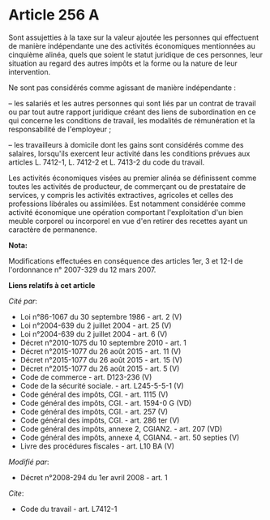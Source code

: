 # Article 256 A

Sont assujetties à la taxe sur la valeur ajoutée les personnes qui effectuent de manière indépendante une des activités
économiques mentionnées au cinquième alinéa, quels que soient le statut juridique de ces personnes, leur situation au regard
des autres impôts et la forme ou la nature de leur intervention.

Ne sont pas considérés comme agissant de manière indépendante :

– les salariés et les autres personnes qui sont liés par un contrat de travail ou par tout autre rapport juridique créant des
liens de subordination en ce qui concerne les conditions de travail, les modalités de rémunération et la responsabilité de
l'employeur ;

– les travailleurs à domicile dont les gains sont considérés comme des salaires, lorsqu'ils exercent leur activité dans les
conditions prévues aux articles L. 7412-1, L. 7412-2 et L. 7413-2 du code du travail.

Les activités économiques visées au premier alinéa se définissent comme toutes les activités de producteur, de commerçant ou
de prestataire de services, y compris les activités extractives, agricoles et celles des professions libérales ou assimilées.
Est notamment considérée comme activité économique une opération comportant l'exploitation d'un bien meuble corporel ou
incorporel en vue d'en retirer des recettes ayant un caractère de permanence.

**Nota:**

Modifications effectuées en conséquence des articles 1er, 3 et 12-I de l'ordonnance n° 2007-329 du 12 mars 2007.

**Liens relatifs à cet article**

_Cité par_:

  - Loi n°86-1067 du 30 septembre 1986 - art. 2 (V)
  - Loi n°2004-639 du 2 juillet 2004 - art. 25 (V)
  - Loi n°2004-639 du 2 juillet 2004 - art. 6 (V)
  - Décret n°2010-1075 du 10 septembre 2010 - art. 1
  - Décret n°2015-1077 du 26 août 2015 - art. 11 (V)
  - Décret n°2015-1077 du 26 août 2015 - art. 15 (V)
  - Décret n°2015-1077 du 26 août 2015 - art. 5 (V)
  - Code de commerce - art. D123-236 (V)
  - Code de la sécurité sociale. - art. L245-5-5-1 (V)
  - Code général des impôts, CGI. - art. 1115 (V)
  - Code général des impôts, CGI. - art. 1594-0 G (VD)
  - Code général des impôts, CGI. - art. 257 (V)
  - Code général des impôts, CGI. - art. 286 ter (V)
  - Code général des impôts, annexe 2, CGIAN2. - art. 207 (VD)
  - Code général des impôts, annexe 4, CGIAN4. - art. 50 septies (V)
  - Livre des procédures fiscales - art. L10 BA (V)

_Modifié par_:

  - Décret n°2008-294 du 1er avril 2008 - art. 1

_Cite_:

  - Code du travail - art. L7412-1
